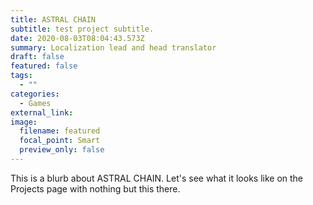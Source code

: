 ```yaml
---
title: ASTRAL CHAIN
subtitle: test project subtitle.
date: 2020-08-03T08:04:43.573Z
summary: Localization lead and head translator
draft: false
featured: false
tags:
  - ""
categories:
  - Games
external_link:
image:
  filename: featured
  focal_point: Smart
  preview_only: false
---
```


This is a blurb about ASTRAL CHAIN. Let's see what it looks like on the Projects page with nothing but this there.
